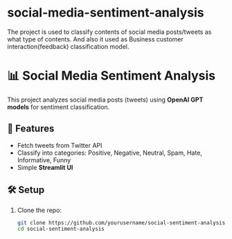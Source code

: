 # social-media-sentiment-analysis
The project is used to classify contents of social media posts/tweets as what type of contents. And also it used as Business customer interaction(feedback) classification model.

# 📊 Social Media Sentiment Analysis

This project analyzes social media posts (tweets) using **OpenAI GPT models** for sentiment classification.

## 🚀 Features
- Fetch tweets from Twitter API
- Classify into categories: Positive, Negative, Neutral, Spam, Hate, Informative, Funny
- Simple **Streamlit UI**

## 🛠️ Setup
1. Clone the repo:
   ```bash
   git clone https://github.com/yourusername/social-sentiment-analysis.git
   cd social-sentiment-analysis

